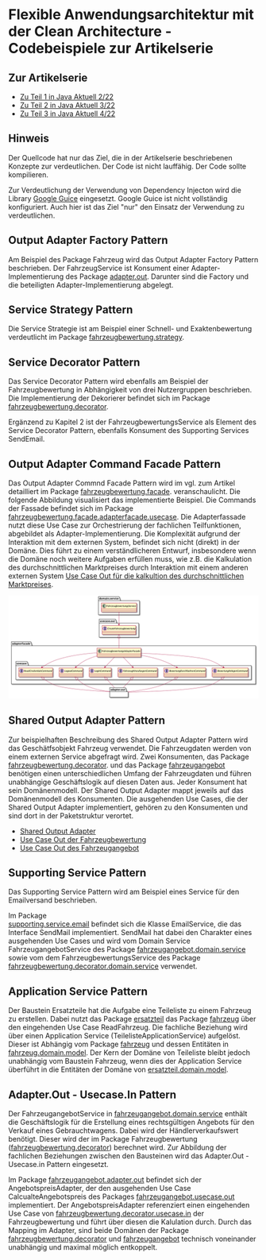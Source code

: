 # Flexible Anwendungsarchitektur mit der Clean Architecture - Codebeispiele zur Artikelserie

## Zur Artikelserie

* [Zu Teil 1 in Java Aktuell 2/22](https://www.doag.org/de/home/news/java-aktuell-022022-architektur/)
* [Zu Teil 2 in Java Aktuell 3/22](https://www.doag.org/de/home/news/java-aktuell-3-22-security/)
* [Zu Teil 3 in Java Aktuell 4/22](https://www.doag.org/de/mitmachen/java-aktuell-archiv/zeitschrift/java-aktuell-04-2022-microservices/)

## Hinweis
Der Quellcode hat nur das Ziel, die in der Artikelserie beschriebenen Konzepte zur verdeutlichen. Der Code ist nicht lauffähig.
Der Code sollte kompilieren.

Zur Verdeutlichung der Verwendung von Dependency Injecton wird die  Library [Google Guice](https://github.com/google/guice/wiki/Motivation) eingesetzt.
Google Guice ist nicht vollständig konfiguriert. Auch hier ist das Ziel "nur" den Einsatz der Verwendung zu verdeutlichen.

## Output Adapter Factory Pattern

Am Beispiel des Package Fahrzeug wird das Output Adapter Factory Pattern beschrieben. Der FahrzeugService ist Konsument einer Adapter-Implementierung 
des Package [adapter.out](https://github.com/MatthiasEschhold/clean-architecture-and-flexibility-patterns/tree/main/clean-architecture-and-flexibility-patterns/src/main/java/de/novatec/clean/architecture/fahrzeug/adapter/out). 
Darunter sind die Factory und die beteiligten Adapter-Implementierung abgelegt.

## Service Strategy Pattern

Die Service Strategie ist am Beispiel einer Schnell- und Exaktenbewertung verdeutlicht im Package
[fahrzeugbewertung.strategy](https://github.com/MatthiasEschhold/clean-architecture-and-flexibility-patterns/tree/main/clean-architecture-and-flexibility-patterns/src/main/java/de/novatec/clean/architecture/fahrzeugbewertung/strategy).

## Service Decorator Pattern

Das Service Decorator Pattern wird ebenfalls am Beispiel der Fahrzeugbewertung in Abhängigkeit von drei 
Nutzergruppen beschrieben. Die Implementierung der Dekorierer befindet 
sich im Package 
[fahrzeugbewertung.decorator](https://github.com/MatthiasEschhold/clean-architecture-and-flexibility-patterns/tree/main/clean-architecture-and-flexibility-patterns/src/main/java/de/novatec/clean/architecture/fahrzeugbewertung/decorator).

Ergänzend zu Kapitel 2 ist der FahrzeugbewertungsService als Element des Service Decorator Pattern, 
ebenfalls Konsument des Supporting Services SendEmail.

## Output Adapter Command Facade Pattern

Das Output Adapter Commnd Facade Pattern wird im vgl. zum Artikel detailliert im Package 
[fahrzeugbewertung.facade](https://github.com/MatthiasEschhold/clean-architecture-and-flexibility-patterns/tree/main/clean-architecture-and-flexibility-patterns/src/main/java/de/novatec/clean/architecture/fahrzeugbewertung/facade).
veranschaulicht. Die folgende Abbildung visualisiert das implementierte Beispiel. Die Commands der Fassade
befindet sich im Package 
[fahrzeugbewertung.facade.adapterfacade.usecase](https://github.com/MatthiasEschhold/clean-architecture-and-flexibility-patterns/tree/main/clean-architecture-and-flexibility-patterns/src/main/java/de/novatec/clean/architecture/fahrzeugbewertung/facade/adapterfacade/usecase).
Die Adapterfassade nutzt diese Use Case zur Orchestrierung der fachlichen
Teilfunktionen, abgebildet als Adapter-Implementierung. 
Die Komplexität aufgrund der Interaktion mit dem externen System, befindet sich nicht (direkt) in der Domäne. Dies 
führt zu einem verständlicheren Entwurf, insbesondere wenn die Domäne noch weitere Aufgaben erfüllen muss, wie z.B.
die Kalkulation des durchschnittlichen Marktpreises durch Interaktion mit einem anderen externen System 
[Use Case Out für die kalkultion des durchschnittlichen Marktpreises](https://github.com/MatthiasEschhold/clean-architecture-and-flexibility-patterns/blob/main/clean-architecture-and-flexibility-patterns/src/main/java/de/novatec/clean/architecture/fahrzeugbewertung/facade/usecase/out/CalcuateMarktpreis.java).

![Output Adapter Command Facade](adapterfacade.png)

## Shared Output Adapter Pattern

Zur beispielhaften Beschreibung des Shared Output Adapter Pattern wird das Geschätfsobjekt Fahrzeug verwendet.
Die Fahrzeugdaten werden von einem externen Service abgefragt wird. Zwei Konsumenten,
das Package
[fahrzeugbewertung.decorator](https://github.com/MatthiasEschhold/clean-architecture-and-flexibility-patterns/tree/main/clean-architecture-and-flexibility-patterns/src/main/java/de/novatec/clean/architecture/fahrzeugbewertung/decorator).
und das Package 
[fahrzeugangebot](https://github.com/MatthiasEschhold/clean-architecture-and-flexibility-patterns/tree/main/clean-architecture-and-flexibility-patterns/src/main/java/de/novatec/clean/architecture/fahrzeugangebot)
benötigen einen unterschiedlichen Umfang der Fahrzeugdaten und führen unabhängige Geschäftslogik auf diesen Daten aus.
Jeder Konsument hat sein Domänenmodell. Der Shared Output Adapter mappt jeweils auf das Domänenmodell
des Konsumenten. Die ausgehenden Use Cases, die der Shared Output Adapter implementiert, gehören 
zu den Konsumenten und sind dort in der Paketstruktur verortet.
* [Shared Output Adapter](https://github.com/MatthiasEschhold/clean-architecture-and-flexibility-patterns/tree/main/clean-architecture-and-flexibility-patterns/src/main/java/de/novatec/clean/architecture/shared/output/adapter/fahrzeug)
* [Use Case Out der Fahrzeugbewertung](https://github.com/MatthiasEschhold/clean-architecture-and-flexibility-patterns/blob/main/clean-architecture-and-flexibility-patterns/src/main/java/de/novatec/clean/architecture/fahrzeugbewertung/decorator/usecase/out/ReadFahrzeugstammdaten.java)
* [Use Case Out des Fahrzeugangebot](https://github.com/MatthiasEschhold/clean-architecture-and-flexibility-patterns/blob/main/clean-architecture-and-flexibility-patterns/src/main/java/de/novatec/clean/architecture/fahrzeugangebot/usecase/out/FetchFahrzeugstammdaten.java)

## Supporting Service Pattern

Das Supporting Service Pattern wird am Beispiel eines Service für den Emailversand beschrieben.

Im Package  
[supporting.service.email](https://github.com/MatthiasEschhold/clean-architecture-and-flexibility-patterns/tree/main/clean-architecture-and-flexibility-patterns/src/main/java/de/novatec/clean/architecture/supporting/service/email)
befindet sich die Klasse EmailService, die das Interface SendMail implementiert. 
SendMail hat dabei den Charakter eines ausgehenden Use Cases und wird vom Domain Service FahrzeugangebotService des Package
[fahrzeugangebot.domain.service](https://github.com/MatthiasEschhold/clean-architecture-and-flexibility-patterns/tree/main/clean-architecture-and-flexibility-patterns/src/main/java/de/novatec/clean/architecture/fahrzeugangebot/domain/service)
sowie vom dem FahrzeugbewertungsService des Package
[fahrzeugbewertung.decorator.domain.service](https://github.com/MatthiasEschhold/clean-architecture-and-flexibility-patterns/tree/main/clean-architecture-and-flexibility-patterns/src/main/java/de/novatec/clean/architecture/fahrzeugbewertung/decorator/domain/service)
verwendet.

## Application Service Pattern

Der Baustein Ersatzteile hat die Aufgabe eine Teileliste zu einem Fahrzeug zu erstellen.
Dabei nutzt das Package 
[ersatzteil](https://github.com/MatthiasEschhold/clean-architecture-and-flexibility-patterns/tree/main/clean-architecture-and-flexibility-patterns/src/main/java/de/novatec/clean/architecture/ersatzteile)
das Package 
[fahrzeug](https://github.com/MatthiasEschhold/clean-architecture-and-flexibility-patterns/tree/main/clean-architecture-and-flexibility-patterns/src/main/java/de/novatec/clean/architecture/fahrzeug)
über den eingehenden Use Case ReadFahrzeug. Die fachliche Beziehung wird über einen 
Application Service (TeilelisteApplicationService) aufgelöst. Dieser ist Abhängig vom Package
[fahrzeug](https://github.com/MatthiasEschhold/clean-architecture-and-flexibility-patterns/tree/main/clean-architecture-and-flexibility-patterns/src/main/java/de/novatec/clean/architecture/fahrzeug)
und dessen Entitäten in 
[fahrzeug.domain.model](https://github.com/MatthiasEschhold/clean-architecture-and-flexibility-patterns/tree/main/clean-architecture-and-flexibility-patterns/src/main/java/de/novatec/clean/architecture/fahrzeug/domain/model). 
Der Kern der Domäne von Teileliste bleibt jedoch unabhängig vom Baustein
Fahrzeug, wenn dies der Application Service überführt in die Entitäten der Domäne von
[ersatzteil.domain.model](https://github.com/MatthiasEschhold/clean-architecture-and-flexibility-patterns/tree/main/clean-architecture-and-flexibility-patterns/src/main/java/de/novatec/clean/architecture/ersatzteile/domain/model).

## Adapter.Out - Usecase.In Pattern

Der FahrzeugangebotService in
[fahrzeugangebot.domain.service](https://github.com/MatthiasEschhold/clean-architecture-and-flexibility-patterns/tree/main/clean-architecture-and-flexibility-patterns/src/main/java/de/novatec/clean/architecture/fahrzeugangebot/domain/service)
enthält die Geschäftslogik für die Erstellung eines rechtsgültigen Angebots
für den Verkauf eines Gebrauchtwagens. Dabei wird der Händlerverkaufswert benötigt. Dieser wird
der im Package Fahrzeugbewertung
([fahrzeugbewertung.decorator](https://github.com/MatthiasEschhold/clean-architecture-and-flexibility-patterns/tree/main/clean-architecture-and-flexibility-patterns/src/main/java/de/novatec/clean/architecture/fahrzeugbewertung/decorator))
berechnet wird. Zur Abbildung der fachlichen Beziehungen zwischen den Bausteinen
wird das Adapter.Out - Usecase.in Pattern eingesetzt.

Im Package
[fahrzeugangebot.adapter.out](https://github.com/MatthiasEschhold/clean-architecture-and-flexibility-patterns/tree/main/clean-architecture-and-flexibility-patterns/src/main/java/de/novatec/clean/architecture/fahrzeugangebot/domain/service) 
befindet sich der AngebotspreisAdapter, der den ausgehenden Use Case CalcualteAngebotspreis des Packages
[fahrzeugangebot.usecase.out](https://github.com/MatthiasEschhold/clean-architecture-and-flexibility-patterns/tree/main/clean-architecture-and-flexibility-patterns/src/main/java/de/novatec/clean/architecture/fahrzeugangebot/usecase/out)
implementiert. Der AngebotspreisAdapter referenziert einen eingehenden Use Case von
[fahrzeugbewertung.decorator.usecase.in](https://github.com/MatthiasEschhold/clean-architecture-and-flexibility-patterns/tree/main/clean-architecture-and-flexibility-patterns/src/main/java/de/novatec/clean/architecture/fahrzeugbewertung/decorator/usecase/in)
der Fahrzeugbewertung und führt über diesen die Kalulation durch. 
Durch das Mapping im Adapter, sind beide Domänen der Package 
[fahrzeugbewertung.decorator](https://github.com/MatthiasEschhold/clean-architecture-and-flexibility-patterns/tree/main/clean-architecture-and-flexibility-patterns/src/main/java/de/novatec/clean/architecture/fahrzeugbewertung/decorator) 
und
[fahrzeugangebot](https://github.com/MatthiasEschhold/clean-architecture-and-flexibility-patterns/tree/main/clean-architecture-and-flexibility-patterns/src/main/java/de/novatec/clean/architecture/fahrzeugangebot) 
technisch voneinander unabhängig und maximal möglich entkoppelt.
